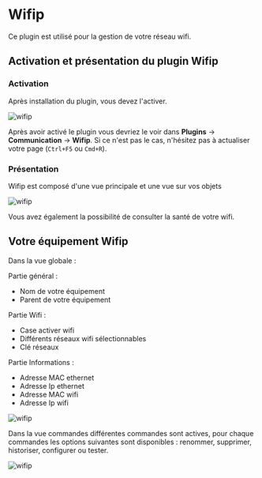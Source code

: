 # Wifip
Ce plugin est utilisé pour la gestion de votre réseau wifi.

## Activation et présentation du plugin Wifip
### Activation
Après installation du plugin, vous devez l'activer.

![wifip](/images/activation.png)

Après avoir activé le plugin vous devriez le voir dans  **Plugins** → **Communication** → **Wifip**. Si ce n'est pas le cas, n'hésitez pas à actualiser votre page (``Ctrl+F5`` ou ``Cmd+R``).

### Présentation

Wifip est composé d'une vue principale et une vue sur vos objets

![wifip](/images/bases.png)

Vous avez également la possibilité de consulter la santé de votre wifi.

## Votre équipement Wifip

Dans la vue globale :

Partie général :

* Nom de votre équipement
* Parent de votre équipement

Partie Wifi :

* Case activer wifi
* Différents réseaux wifi sélectionnables
* Clé réseaux

Partie Informations :

* Adresse MAC ethernet
* Adresse Ip ethernet
* Adresse MAC wifi
* Adresse Ip wifi

![wifip](/images/equipement.png)

Dans la vue commandes différentes commandes sont actives, pour chaque commandes les options suivantes sont disponibles : renommer, supprimer, historiser, configurer ou tester.

![wifip](/images/commande.png)

